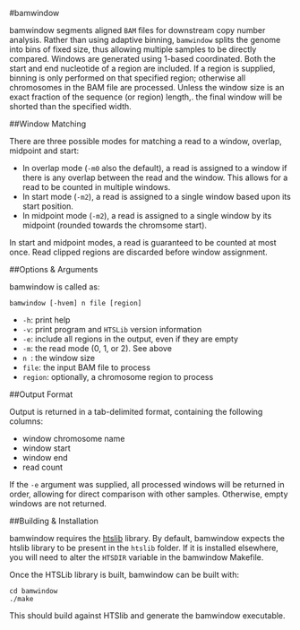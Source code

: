#bamwindow

bamwindow segments aligned `BAM` files for downstream copy number analysis. Rather than using adaptive binning, `bamwindow` splits the genome into bins of fixed size, thus allowing multiple samples to be directly compared. Windows are generated using 1-based coordinated. Both the start and end nucleotide of a region are included. If a region is supplied, binning is only performed on that specified region; otherwise all chromosomes in the BAM file are processed. Unless the window size is an exact fraction of the sequence (or region) length,. the final window will be shorted than the specified width.

##Window Matching

There are three possible modes for matching a read to a window, overlap, midpoint and start:

* In overlap mode (`-m0` also the default), a read is assigned to a window if there is any overlap between the read and the window. This allows for a read to be counted in multiple windows.
* In start mode (`-m2`), a read is assigned to a single window based upon its start position.
* In midpoint mode (`-m2`), a read is assigned to a single window by its midpoint (rounded towards the chromsome start).

In start and midpoint modes, a read is guaranteed to be counted at most once. Read clipped regions are discarded before window assignment.

##Options & Arguments

bamwindow is called as:

    bamwindow [-hvem] n file [region]

* `-h`: print help
* `-v`: print program and `HTSLib` version information
* `-e`: include all regions in the output, even if they are empty
* `-m`: the read mode (0, 1, or 2). See above
* `n `: the window size 
* `file`: the input BAM file to process
* `region`: optionally, a chromosome region to process

##Output Format

Output is returned in a tab-delimited format, containing the following columns:

* window chromosome name
* window start
* window end
* read count

If the `-e` argument was supplied, all processed windows will be returned in order, allowing for direct comparison with other samples. Otherwise, empty windows are not returned.

##Building & Installation

bamwindow requires the [htslib](https://github.com/samtools/htslib) library. By default, bamwindow expects the htslib library to be present in the `htslib` folder. If it is installed elsewhere, you will need to alter the `HTSDIR` variable in the bamwindow Makefile.

Once the HTSLib library is built, bamwindow can be built with:

    cd bamwindow
    ./make

This should build against HTSlib and generate the bamwindow executable.
